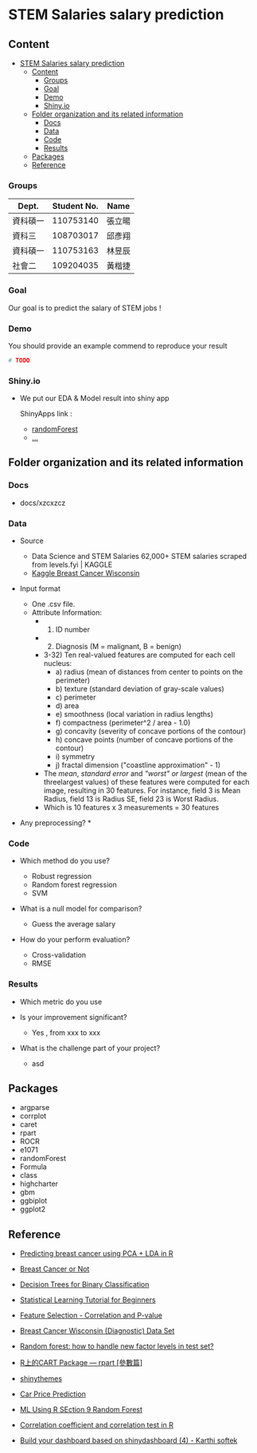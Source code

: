 # STEM Salaries salary prediction 

## Content
- [STEM Salaries salary prediction](#stem-salaries-salary-prediction)
	- [Content](#content)
		- [Groups](#groups)
		- [Goal](#goal)
		- [Demo](#demo)
		- [Shiny.io](#shinyio)
	- [Folder organization and its related information](#folder-organization-and-its-related-information)
		- [Docs](#docs)
		- [Data](#data)
		- [Code](#code)
		- [Results](#results)
	- [Packages](#packages)
	- [Reference](#reference)


### Groups
| Dept. | Student No. | Name |
| --------- | -------- | -------- |
| 資科碩一 | 110753140 | 張立暘
| 資科三 | 108703017 | 邱彥翔
| 資科碩一 | 110753163 | 林昱辰
| 社會二 | 109204035 | 黃楷捷

### Goal
Our goal is to predict the salary of STEM jobs !

### Demo 
You should provide an example commend to reproduce your result

```R
# TODO
```

### Shiny.io

* We put our EDA & Model result into shiny app

  ShinyApps link :
  * [randomForest](https://yhqchiu.shinyapps.io/randomForest_shiny/)
  * [...]()



## Folder organization and its related information

### Docs
* docs/xzcxzcz

### Data
* Source
	* Data Science and STEM Salaries 62,000+ STEM salaries scraped from levels.fyi | KAGGLE
	* [Kaggle Breast Cancer Wisconsin](https://www.kaggle.com/jackogozaly/data-science-and-stem-salaries)
* Input format
	* One .csv file.
	* Attribute Information:
		* 1) ID number
		* 2) Diagnosis (M = malignant, B = benign)
		* 3-32) Ten real-valued features are computed for each cell nucleus:
			* a) radius (mean of distances from center to points on the perimeter)
			* b) texture (standard deviation of gray-scale values)
			* c) perimeter
			* d) area
			* e) smoothness (local variation in radius lengths)
			* f) compactness (perimeter^2 / area - 1.0)
			* g) concavity (severity of concave portions of the contour)
			* h) concave points (number of concave portions of the contour)
			* i) symmetry
			* j) fractal dimension ("coastline approximation" - 1)
		* The *mean*, *standard error* and *"worst" or largest* (mean of the threelargest values) of these features were computed for each image, resulting in 30 features. For instance, field 3 is Mean Radius, field 13 is Radius SE, field 23 is Worst Radius.
		* Which is 10 features x 3 measurements = 30 features

* Any preprocessing?
    * 

### Code
* Which method do you use?
    * Robust regression
	* Random forest regression
	* SVM


* What is a null model for comparison?
	* Guess the average salary

* How do your perform evaluation?
	* Cross-validation
	* RMSE


### Results
* Which metric do you use 

* Is your improvement significant?
	* Yes , from xxx to xxx

* What is the challenge part of your project?
    * asd

## Packages
* argparse
* corrplot
* caret
* rpart
* ROCR
* e1071
* randomForest
* Formula
* class
* highcharter
* gbm
* ggbiplot
* ggplot2

## Reference
* [Predicting breast cancer using PCA + LDA in R](https://www.kaggle.com/shravank/predicting-breast-cancer-using-pca-lda-in-r)

* [Breast Cancer or Not](https://www.kaggle.com/mirichoi0218/classification-breast-cancer-or-not-with-15-ml)

* [Decision Trees for Binary Classification](https://www.kaggle.com/paultimothymooney/decision-trees-for-binary-classification-0-99)

* [Statistical Learning Tutorial for Beginners](https://www.kaggle.com/kanncaa1/statistical-learning-tutorial-for-beginners/notebook)

* [Feature Selection - Correlation and P-value](https://www.kaggle.com/bbloggsbott/feature-selection-correlation-and-p-value/data)

* [Breast Cancer Wisconsin (Diagnostic) Data Set](https://www.kaggle.com/uciml/breast-cancer-wisconsin-data/kernels)

* [Random forest: how to handle new factor levels in test set?](https://stats.stackexchange.com/questions/29446/random-forest-how-to-handle-new-factor-levels-in-test-set)

* [R上的CART Package — rpart [參數篇]](https://c3h3notes.wordpress.com/2010/10/25/r%E4%B8%8A%E7%9A%84cart-package-rpart-%E5%8F%83%E6%95%B8%E7%AF%87/)

* [shinythemes](https://shiny.rstudio.com/gallery/shiny-theme-selector.html)

* [Car Price Prediction](https://rpubs.com/amir761/car_price_prediction_using_random_forest)

* [ML Using R SEction 9 Random Forest](https://rstudio-pubs-static.s3.amazonaws.com/280316_f38c3e4dc75b48398e6e72a20c1ea0a9.html)

* [Correlation coefficient and correlation test in R](https://statsandr.com/blog/correlation-coefficient-and-correlation-test-in-r/)

* [Build your dashboard based on shinydashboard (4) - Karthi softek](https://blog.karthisoftek.com/a?ID=01400-2bcdb5fd-17fc-45d7-b951-b8473a998800)